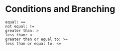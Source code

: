 # Conditions and Branching


    equal: ==
    not equal: !=
    greater than: >
    less than: <
    greater than or equal to: >=
    less than or equal to: <=


#



